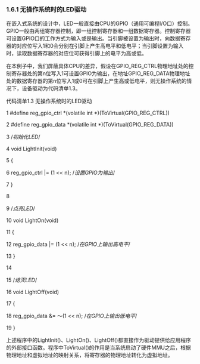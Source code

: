 ### 1.6.1 无操作系统时的LED驱动

在嵌入式系统的设计中，LED一般直接由CPU的GPIO（通用可编程I/O口）控制。GPIO一般由两组寄存器控制，即一组控制寄存器和一组数据寄存器。控制寄存器可设置GPIO口的工作方式为输入或是输出。当引脚被设置为输出时，向数据寄存器的对应位写入1和0会分别在引脚上产生高电平和低电平；当引脚设置为输入时，读取数据寄存器的对应位可获得引脚上的电平为高或低。

在本例子中，我们屏蔽具体CPU的差异，假设在GPIO_REG_CTRL物理地址处的控制寄存器处的第n位写入1可设置GPIO为输出，在地址GPIO_REG_DATA物理地址处的数据寄存器的第n位写入1或0可在引脚上产生高或低电平，则无操作系统的情况下，设备驱动为代码清单1.3。

代码清单1.3 无操作系统时的LED驱动

1 #define reg_gpio_ctrl *(volatile int *)(ToVirtual(GPIO_REG_CTRL)) 
 
 2 #define reg_gpio_data *(volatile int *)(ToVirtual(GPIO_REG_DATA)) 
 
 3 /*初始化LED*/ 
 
 4 void LightInit(void) 
 
 5 { 
 
 6 reg_gpio_ctrl |= (1 << n); /*设置GPIO为输出*/ 
 
 7 } 
 
 8 
 
 9 /*点亮LED*/ 
 
 10 void LightOn(void) 
 
 11 { 
 
 12 reg_gpio_data |= (1 << n); /*在GPIO上输出高电平*/ 
 
 13 } 
 
 14 
 
 15 /*熄灭LED*/ 
 
 16 void LightOff(void) 
 
 17 { 
 
 18 reg_gpio_data &= ～(1 << n); /*在GPIO上输出低电平*/ 
 
 19 }

上述程序中的LightInit()、LightOn()、LightOff()都直接作为驱动提供给应用程序的外部接口函数。程序中ToVirtual()的作用是当系统启动了硬件MMU之后，根据物理地址和虚拟地址的映射关系，将寄存器的物理地址转化为虚拟地址。

